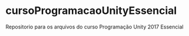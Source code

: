 # cursoProgramacaoUnityEssencial
Repositorio para os arquivos do curso Programação Unity 2017 Essencial
